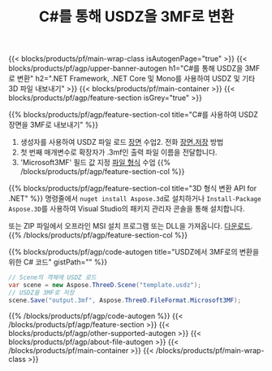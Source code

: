 ﻿---
title: C#를 통해 USDZ을 3MF로 변환 
description: .NET API을(를) 사용하여 USDZ 및 기타 3D 파일 변환
url: /ko/net/conversion/usdz-to-3mf/
family: 3d
platformtag: net
feature: conversion
informat: USDZ
outformat: 3MF
otherformats: PDF FBX RVM DAE ASE AMF OBJ PLY 
---
{{< blocks/products/pf/main-wrap-class isAutogenPage="true" >}}
{{< blocks/products/pf/agp/upper-banner-autogen h1="C#를 통해 USDZ을 3MF로 변환" h2=".NET Framework, .NET Core 및 Mono를 사용하여 USDZ 및 기타 3D 파일 내보내기" >}}
{{< blocks/products/pf/main-container >}}
{{< blocks/products/pf/agp/feature-section isGrey="true" >}}

{{% blocks/products/pf/agp/feature-section-col title="C#를 사용하여 USDZ 장면을 3MF로 내보내기" %}}
1. 생성자를 사용하여 USDZ 파일 로드 [장면](https://apireference.aspose.com/3d/net/aspose.threed/scene) 수업2. 전화 [장면.저장](https://apireference.aspose.com/3d/net/aspose.threed/scene/methods/save/index) 방법
3. 첫 번째 매개변수로 확장자가 .3mf인 출력 파일 이름을 전달합니다.
4. 'Microsoft3MF' 필드 값 지정 [파일 형식](https://apireference.aspose.com/3d/net/aspose.threed/fileformat/fields/index) 수업
{{% /blocks/products/pf/agp/feature-section-col %}}

{{% blocks/products/pf/agp/feature-section-col title="3D 형식 변환 API for .NET" %}}
명령줄에서 ```nuget install Aspose.3d```로 설치하거나 ```Install-Package Aspose.3D```를 사용하여 Visual Studio의 패키지 관리자 콘솔을 통해 설치합니다.

또는 ZIP 파일에서 오프라인 MSI 설치 프로그램 또는 DLL을 가져옵니다. [다운로드](https://downloads.aspose.com/3d/net).
{{% /blocks/products/pf/agp/feature-section-col %}}

{{% blocks/products/pf/agp/code-autogen title="USDZ에서 3MF로의 변환을 위한 C# 코드" gistPath="" %}}
```cs
// Scene의 객체에 USDZ 로드 
var scene = new Aspose.ThreeD.Scene("template.usdz");
// USDZ을 3MF로 저장 
scene.Save("output.3mf", Aspose.ThreeD.FileFormat.Microsoft3MF);

```
{{% /blocks/products/pf/agp/code-autogen %}}
{{< /blocks/products/pf/agp/feature-section >}}
{{< blocks/products/pf/agp/other-supported-autogen >}}
{{< blocks/products/pf/agp/about-file-autogen >}}
{{< /blocks/products/pf/main-container >}}
{{< /blocks/products/pf/main-wrap-class >}}